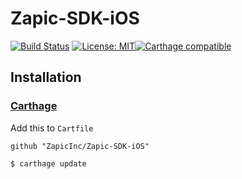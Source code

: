# Zapic-SDK-iOS

[![Build Status](https://travis-ci.org/ZapicInc/Zapic-SDK-iOS.svg?branch=master)](https://travis-ci.org/ZapicInc/Zapic-SDK-iOS)
[![License: MIT](https://img.shields.io/badge/License-MIT-yellow.svg)](https://opensource.org/licenses/MIT)[![Carthage compatible](https://img.shields.io/badge/Carthage-compatible-4BC51D.svg?style=flat)](https://github.com/Carthage/Carthage) 

## Installation

### [Carthage](https://github.com/Carthage/Carthage)

Add this to `Cartfile`

```
github "ZapicInc/Zapic-SDK-iOS"
```

```bash
$ carthage update
```
